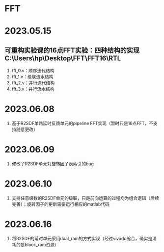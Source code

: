 # FFT

# 2023.05.15
## 可重构实验课的16点FFT实验：四种结构的实现 C:\Users\hp\Desktop\FFT\FFT16\RTL
1. fft_0.v：顺序迭代结构
2. fft_1.v：级联流水结构
3. fft_2.v：并行迭代结构
4. fft_3.v：并行流水结构

# 2023.06.08
1. 基于R2SDF单路延时反馈单元的pipeline FFT实现（暂时只是16点FFT，不支持随意更改）

# 2023.06.09
1. 修改了R2SDF单元对旋转因子表索引的bug

# 2023.06.10
1. 支持任意级数的R2SDF单元的级联，只是前向运算的过程均为组合逻辑（后续完善）；旋转因子的更新需要运行相应的matlab代码

# 2023.06.16
1. 将R2SDF的延时单元采用dual_ram的方式实现（经过vivado综合，确实是消耗的是block_ram资源）